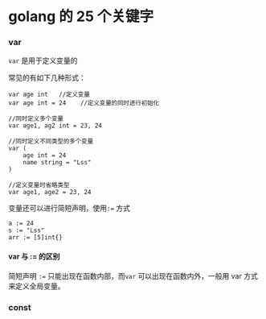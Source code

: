 # golang 的 25 个关键字

### var
`var` 是用于定义变量的

常见的有如下几种形式：
```
var age int   //定义变量
var age int = 24    //定义变量的同时进行初始化

//同时定义多个变量
var age1, ag2 int = 23, 24

//同时定义不同类型的多个变量
var (
    age int = 24
    name string = "Lss"
)

//定义变量时省略类型
var age1, age2 = 23, 24
```

变量还可以进行简短声明，使用`:=` 方式
```
a := 24
s := "Lss"
arr := [5]int{}
```

#### var 与 := 的区别
简短声明 `:=` 只能出现在函数内部，而`var` 可以出现在函数内外，一般用 var 方式来定义全局变量。

### const